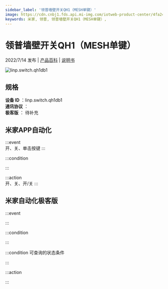 ```yaml
---
sidebar_label: '领普墙壁开关QH1（MESH单键）'
image: https://cdn.cnbj1.fds.api.mi-img.com/iotweb-product-center/4fa24f7e872de456d3f0f1b077cf9be0_1657189805994.png?GalaxyAccessKeyId=AKVGLQWBOVIRQ3XLEW&Expires=9223372036854775807&Signature=JtHnuLKq/W0OD5ig8GE0Sh0onOo=
keywords: 米家, 领普, 领普墙壁开关QH1（MESH单键）, 
---
```

# 领普墙壁开关QH1（MESH单键）

2022/7/14 发布 | [产品百科](https://home.mi.com/webapp/content/baike/product/index.html?model=linp.switch.qh1db1/) | [说明书](https://home.mi.com/views/introduction.html?model=linp.switch.qh1db1&region=cn)

![linp.switch.qh1db1](https://cdn.cnbj1.fds.api.mi-img.com/iotweb-product-center/4fa24f7e872de456d3f0f1b077cf9be0_1657189805994.png?GalaxyAccessKeyId=AKVGLQWBOVIRQ3XLEW&Expires=9223372036854775807&Signature=JtHnuLKq/W0OD5ig8GE0Sh0onOo=)

## 规格  
> 
**设备 ID** ：linp.switch.qh1db1  
**通讯协议** ：  
**极客版**  ： 待补充 


## 米家APP自动化  

:::event  
开、关、单击按键
:::

:::condition  

:::

:::action   
开、关、开/关
:::

## 米家自动化极客版  

:::event  

:::

:::condition  

:::

:::condition 可查询的状态条件  

:::

:::action  

:::

        
